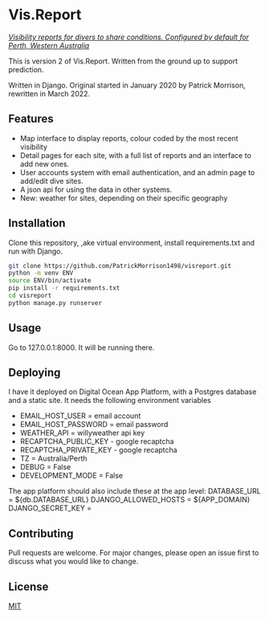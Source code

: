 # Vis.Report
[_Visibility reports for divers to share conditions. Configured by default for Perth, Western Australia_](https://vis.report)

This is version 2 of Vis.Report. Written from the ground up to support prediction. 

Written in Django. Original started in January 2020 by Patrick Morrison, rewritten in March 2022.

## Features

- Map interface to display reports, colour coded by the most recent visibility
- Detail pages for each site, with a full list of reports and an interface to add new ones.
- User accounts system with email authentication, and an admin page to add/edit dive sites. 
- A json api for using the data in other systems.
- New: weather for sites, depending on their specific geography

## Installation

Clone this repository, ,ake virtual environment, install requirements.txt and run with Django.

```bash
git clone https://github.com/PatrickMorrison1498/visreport.git
python -m venv ENV
source ENV/bin/activate
pip install -r requirements.txt
cd visreport
python manage.py runserver
```

## Usage

Go to 127.0.0.1:8000. It will be running there.

## Deploying

I have it deployed on Digital Ocean App Platform, with a Postgres database and a static site. It needs the following environment variables
- EMAIL_HOST_USER = email account
- EMAIL_HOST_PASSWORD = email password
- WEATHER_API = willyweather api key
- RECAPTCHA_PUBLIC_KEY - google recaptcha
- RECAPTCHA_PRIVATE_KEY - google recaptcha
- TZ = Australia/Perth
- DEBUG = False
- DEVELOPMENT_MODE = False

The app platform should also include these at the app level:
DATABASE_URL  = ${db.DATABASE_URL}
DJANGO_ALLOWED_HOSTS = ${APP_DOMAIN}
DJANGO_SECRET_KEY = 

## Contributing
Pull requests are welcome. For major changes, please open an issue first to discuss what you would like to change.

## License
[MIT](https://choosealicense.com/licenses/mit/)

